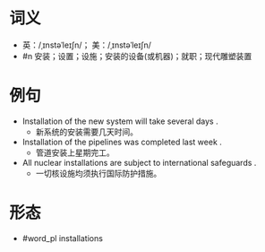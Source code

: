 # 词义
- 英：/ˌɪnstəˈleɪʃn/； 美：/ˌɪnstəˈleɪʃn/
- #n 安装；设置；设施；安装的设备(或机器)；就职；现代雕塑装置
# 例句
- Installation of the new system will take several days .
	- 新系统的安装需要几天时间。
- Installation of the pipelines was completed last week .
	- 管道安装上星期完工。
- All nuclear installations are subject to international safeguards .
	- 一切核设施均须执行国际防护措施。
# 形态
- #word_pl installations
